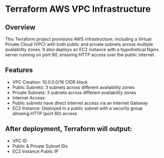 # Terraform AWS VPC Infrastructure
## Overview
This Terraform project provisions AWS infrastructure, including a Virtual Private Cloud (VPC) with both public and private subnets across multiple availability zones. It also deploys an EC2 instance with a hypothetical Nginx server running on port 80, ensuring HTTP access over the public internet.

## Features
- VPC Creation: 10.0.0.0/16 CIDR block
- Public Subnets: 3 subnets across different availability zones
- Private Subnets: 3 subnets across different availability zones
- Internet Access:
- Public subnets have direct internet access via an Internet Gateway
- EC2 Instance: Deployed in a public subnet with a security group allowing HTTP (port 80) access

## After deployment, Terraform will output:

- VPC ID
- Public & Private Subnet IDs
- EC2 Instance Public IP